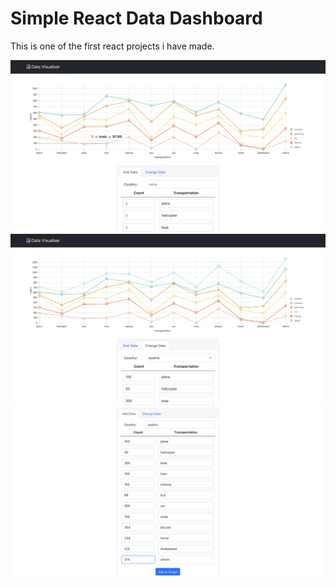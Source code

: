 # Simple React Data Dashboard
This is one of the first react projects i have made.

![Alt text](images/firstlook1.png)
![Alt text](images/firstlook3.png)
![Alt text](images/firstlook2.png)